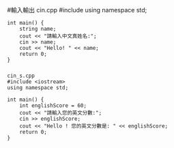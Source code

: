 #輸入輸出
	cin.cpp
	#include <iostream>
	using namespace std;
	
	int main() {
		string name;
		cout << "請輸入中文真姓名:";
		cin >> name;
		cout << "Hello! " << name;
		return 0;
	}



### 
	
	cin_s.cpp
	#include <iostream>
	using namespace std;
	
	int main() {
		int englishScore = 60;
		cout << "請輸入您的英文分數:";
		cin >> englishScore;
		cout << "Hello ! 您的英文分數是: " << englishScore;
		return 0;
	}

